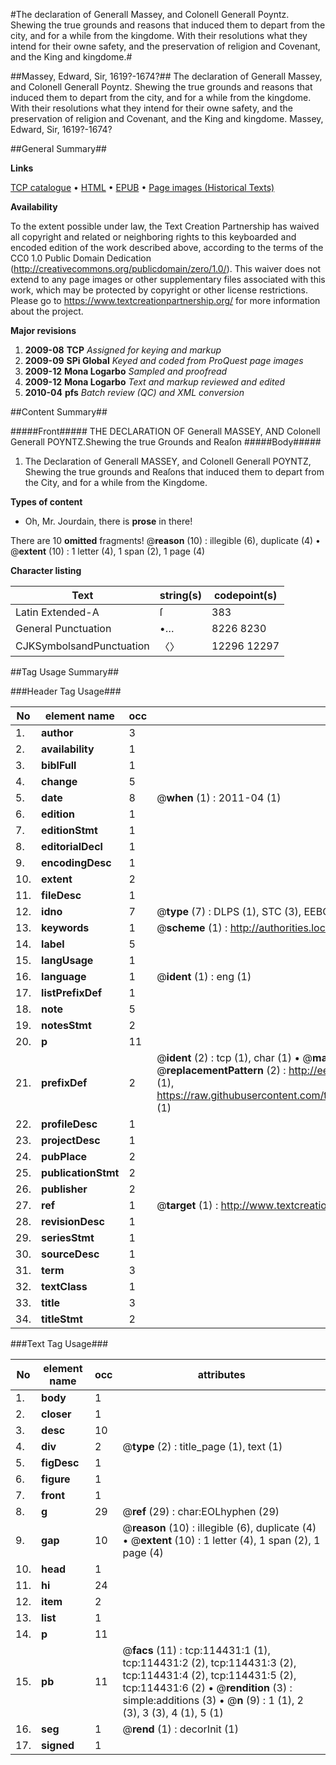 #The declaration of Generall Massey, and Colonell Generall Poyntz. Shewing the true grounds and reasons that induced them to depart from the city, and for a while from the kingdome. With their resolutions what they intend for their owne safety, and the preservation of religion and Covenant, and the King and kingdome.#

##Massey, Edward, Sir, 1619?-1674?##
The declaration of Generall Massey, and Colonell Generall Poyntz. Shewing the true grounds and reasons that induced them to depart from the city, and for a while from the kingdome. With their resolutions what they intend for their owne safety, and the preservation of religion and Covenant, and the King and kingdome.
Massey, Edward, Sir, 1619?-1674?

##General Summary##

**Links**

[TCP catalogue](http://www.ota.ox.ac.uk/tcp/)  • 
[HTML](http://tei.it.ox.ac.uk/tcp/Texts-HTML/free/A88/A88904.html)  • 
[EPUB](http://tei.it.ox.ac.uk/tcp/Texts-EPUB/free/A88/A88904.epub) • 
[Page images (Historical Texts)](https://historicaltexts.jisc.ac.uk/eebo-99862278e)

**Availability**

To the extent possible under law, the Text Creation Partnership has waived all copyright and related or neighboring rights to this keyboarded and encoded edition of the work described above, according to the terms of the CC0 1.0 Public Domain Dedication (http://creativecommons.org/publicdomain/zero/1.0/). This waiver does not extend to any page images or other supplementary files associated with this work, which may be protected by copyright or other license restrictions. Please go to https://www.textcreationpartnership.org/ for more information about the project.

**Major revisions**

1. __2009-08__ __TCP__ *Assigned for keying and markup*
1. __2009-09__ __SPi Global__ *Keyed and coded from ProQuest page images*
1. __2009-12__ __Mona Logarbo__ *Sampled and proofread*
1. __2009-12__ __Mona Logarbo__ *Text and markup reviewed and edited*
1. __2010-04__ __pfs__ *Batch review (QC) and XML conversion*

##Content Summary##

#####Front#####
THE DECLARATION OF Generall MASSEY, AND Colonell Generall POYNTZ.Shewing the true Grounds and Reaſon
#####Body#####

1. The Declaration of Generall MASSEY, and Colonell Generall POYNTZ, Shewing the true grounds and Reaſons that induced them to depart from the City, and for a while from the Kingdome.

**Types of content**

  * Oh, Mr. Jourdain, there is **prose** in there!

There are 10 **omitted** fragments! 
 @__reason__ (10) : illegible (6), duplicate (4)  •  @__extent__ (10) : 1 letter (4), 1 span (2), 1 page (4)

**Character listing**


|Text|string(s)|codepoint(s)|
|---|---|---|
|Latin Extended-A|ſ|383|
|General Punctuation|•…|8226 8230|
|CJKSymbolsandPunctuation|〈〉|12296 12297|

##Tag Usage Summary##

###Header Tag Usage###

|No|element name|occ|attributes|
|---|---|---|---|
|1.|__author__|3||
|2.|__availability__|1||
|3.|__biblFull__|1||
|4.|__change__|5||
|5.|__date__|8| @__when__ (1) : 2011-04 (1)|
|6.|__edition__|1||
|7.|__editionStmt__|1||
|8.|__editorialDecl__|1||
|9.|__encodingDesc__|1||
|10.|__extent__|2||
|11.|__fileDesc__|1||
|12.|__idno__|7| @__type__ (7) : DLPS (1), STC (3), EEBO-CITATION (1), PROQUEST (1), VID (1)|
|13.|__keywords__|1| @__scheme__ (1) : http://authorities.loc.gov/ (1)|
|14.|__label__|5||
|15.|__langUsage__|1||
|16.|__language__|1| @__ident__ (1) : eng (1)|
|17.|__listPrefixDef__|1||
|18.|__note__|5||
|19.|__notesStmt__|2||
|20.|__p__|11||
|21.|__prefixDef__|2| @__ident__ (2) : tcp (1), char (1)  •  @__matchPattern__ (2) : ([0-9\-]+):([0-9IVX]+) (1), (.+) (1)  •  @__replacementPattern__ (2) : http://eebo.chadwyck.com/downloadtiff?vid=$1&page=$2 (1), https://raw.githubusercontent.com/textcreationpartnership/Texts/master/tcpchars.xml#$1 (1)|
|22.|__profileDesc__|1||
|23.|__projectDesc__|1||
|24.|__pubPlace__|2||
|25.|__publicationStmt__|2||
|26.|__publisher__|2||
|27.|__ref__|1| @__target__ (1) : http://www.textcreationpartnership.org/docs/. (1)|
|28.|__revisionDesc__|1||
|29.|__seriesStmt__|1||
|30.|__sourceDesc__|1||
|31.|__term__|3||
|32.|__textClass__|1||
|33.|__title__|3||
|34.|__titleStmt__|2||


###Text Tag Usage###

|No|element name|occ|attributes|
|---|---|---|---|
|1.|__body__|1||
|2.|__closer__|1||
|3.|__desc__|10||
|4.|__div__|2| @__type__ (2) : title_page (1), text (1)|
|5.|__figDesc__|1||
|6.|__figure__|1||
|7.|__front__|1||
|8.|__g__|29| @__ref__ (29) : char:EOLhyphen (29)|
|9.|__gap__|10| @__reason__ (10) : illegible (6), duplicate (4)  •  @__extent__ (10) : 1 letter (4), 1 span (2), 1 page (4)|
|10.|__head__|1||
|11.|__hi__|24||
|12.|__item__|2||
|13.|__list__|1||
|14.|__p__|11||
|15.|__pb__|11| @__facs__ (11) : tcp:114431:1 (1), tcp:114431:2 (2), tcp:114431:3 (2), tcp:114431:4 (2), tcp:114431:5 (2), tcp:114431:6 (2)  •  @__rendition__ (3) : simple:additions (3)  •  @__n__ (9) : 1 (1), 2 (3), 3 (3), 4 (1), 5 (1)|
|16.|__seg__|1| @__rend__ (1) : decorInit (1)|
|17.|__signed__|1||
